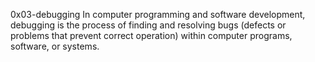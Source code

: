 0x03-debugging
In computer programming and software development, debugging is the process of finding and resolving bugs (defects or problems that prevent correct operation) within computer programs, software, or systems.
